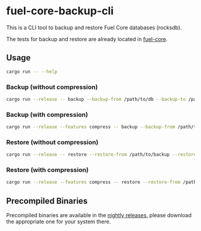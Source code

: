 # fuel-core-backup-cli

This is a CLI tool to backup and restore Fuel Core databases (rocksdb).

The tests for backup and restore are already located in [fuel-core](https://github.com/fuellabs/fuel-core).

## Usage

```bash
cargo run -- --help
```


### Backup (without compression)

```bash
cargo run --release -- backup --backup-from /path/to/db --backup-to /path/to/backup
```

### Backup (with compression)

```bash
cargo run --release --features compress -- backup --backup-from /path/to/db --backup-to /path/to/backup.xz
```

### Restore (without compression)

```bash
cargo run --release -- restore --restore-from /path/to/backup --restore-to /path/to/db
```

### Restore (with compression)

```bash
cargo run --release --features compress -- restore --restore-from /path/to/backup.xz --restore-to /path/to/db
```

## Precompiled Binaries

Precompiled binaries are available in the [nightly releases](https://github.com/rymnc/fuel-core-backup-cli/releases/tag/nightly), please download the appropriate one for your system there.


